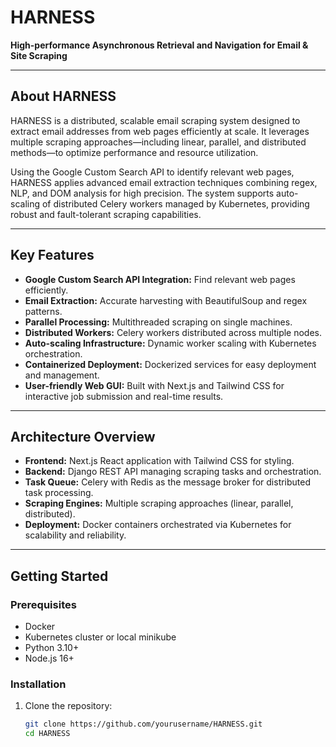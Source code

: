 # HARNESS

**High-performance Asynchronous Retrieval and Navigation for Email & Site Scraping**

---

## About HARNESS

HARNESS is a distributed, scalable email scraping system designed to extract email addresses from web pages efficiently at scale. It leverages multiple scraping approaches—including linear, parallel, and distributed methods—to optimize performance and resource utilization.

Using the Google Custom Search API to identify relevant web pages, HARNESS applies advanced email extraction techniques combining regex, NLP, and DOM analysis for high precision. The system supports auto-scaling of distributed Celery workers managed by Kubernetes, providing robust and fault-tolerant scraping capabilities.

---

## Key Features

- **Google Custom Search API Integration:** Find relevant web pages efficiently.
- **Email Extraction:** Accurate harvesting with BeautifulSoup and regex patterns.
- **Parallel Processing:** Multithreaded scraping on single machines.
- **Distributed Workers:** Celery workers distributed across multiple nodes.
- **Auto-scaling Infrastructure:** Dynamic worker scaling with Kubernetes orchestration.
- **Containerized Deployment:** Dockerized services for easy deployment and management.
- **User-friendly Web GUI:** Built with Next.js and Tailwind CSS for interactive job submission and real-time results.

---

## Architecture Overview

- **Frontend:** Next.js React application with Tailwind CSS for styling.
- **Backend:** Django REST API managing scraping tasks and orchestration.
- **Task Queue:** Celery with Redis as the message broker for distributed task processing.
- **Scraping Engines:** Multiple scraping approaches (linear, parallel, distributed).
- **Deployment:** Docker containers orchestrated via Kubernetes for scalability and reliability.

---

## Getting Started

### Prerequisites

- Docker
- Kubernetes cluster or local minikube
- Python 3.10+
- Node.js 16+

### Installation

1. Clone the repository:

   ```bash
   git clone https://github.com/yourusername/HARNESS.git
   cd HARNESS
   ```
